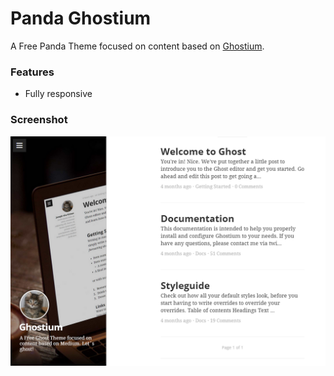 Panda Ghostium
==============
A Free Panda Theme focused on content based on [Ghostium](http://ghostium.oswaldoacauan.com/).


### Features
- Fully responsive

### Screenshot
![Ghostium Screenshot](ghostium.png)
